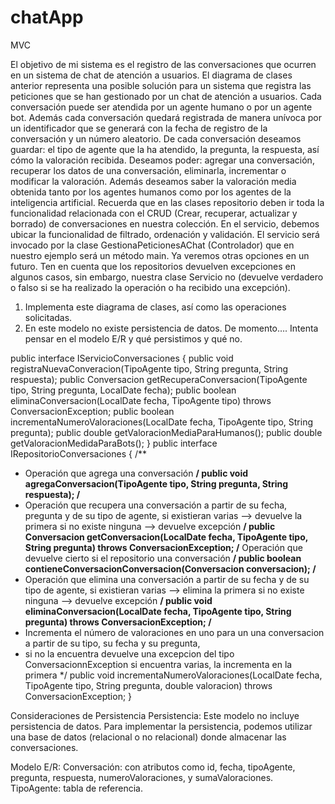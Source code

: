 # chatApp

MVC

El objetivo de mi sistema es el registro de las conversaciones que ocurren
en un sistema de chat de atención a usuarios.
El diagrama de clases anterior representa una posible solución para un
sistema que registra las peticiones que se han gestionado por un chat de
atención a usuarios.
Cada conversación puede ser atendida por un agente humano o por un
agente bot.
Además cada conversación quedará registrada de manera unívoca por un
identificador que se generará con la fecha de registro de la conversación y
un número aleatorio.
De cada conversación deseamos guardar: el tipo de agente que la ha
atendido, la pregunta, la respuesta, así cómo la valoración recibida.
Deseamos poder: agregar una conversación, recuperar los datos de una
conversación, eliminarla, incrementar o modificar la valoración.
Además deseamos saber la valoración media obtenida tanto por los
agentes humanos como por los agentes de la inteligencia artificial.
Recuerda que en las clases repositorio deben ir toda la funcionalidad
relacionada con el CRUD (Crear, recuperar, actualizar y borrado) de
conversaciones en nuestra colección.
En el servicio, debemos ubicar la funcionalidad de filtrado, ordenación y
validación.
El servicio será invocado por la clase GestionaPeticionesAChat
(Controlador) que en nuestro ejemplo será un método main. Ya veremos
otras opciones en un futuro.
Ten en cuenta que los repositorios devuelven excepciones en algunos
casos, sin embargo, nuestra clase Servicio no (devuelve verdadero o falso si
se ha realizado la operación o ha recibido una excepción).

1. Implementa este diagrama de clases, así como las operaciones
   solicitadas.
2. En este modelo no existe persistencia de datos. De momento…. Intenta
   pensar en el modelo E/R y qué persistimos y qué no.

public interface IServicioConversaciones
{
public void registraNuevaConveracion(TipoAgente tipo, String pregunta,
String respuesta);
public Conversacion getRecuperaConversacion(TipoAgente tipo, String
pregunta, LocalDate fecha);
public boolean eliminaConversacion(LocalDate fecha, TipoAgente tipo)
throws ConversacionException;
public boolean incrementaNumeroValoraciones(LocalDate fecha,
TipoAgente tipo, String pregunta);
public double getValoracionMediaParaHumanos();
public double getValoracionMedidaParaBots();
}
public interface IRepositorioConversaciones {
/\*\*

- Operación que agrega una conversación
  **/
  public void agregaConversacion(TipoAgente tipo, String pregunta,
  String respuesta);
  /**
- Operación que recupera una conversación a partir de su fecha,
  pregunta y de su tipo de agente, si existieran varias --> devuelve la primera si
  no existe ninguna --> devuelve excepción
  **/
  public Conversacion getConversacion(LocalDate fecha, TipoAgente tipo,
  String pregunta) throws ConversacionException;
  /** Operación que devuelve cierto si el repositorio una conversación
  **/
  public boolean contieneConversacionConversacion(Conversacion
  conversacion);
  /**
- Operación que elimina una conversación a partir de su fecha y de su
  tipo de agente, si existieran varias --> elimina la primera si no existe ninguna
  --> devuelve excepción
  **/
  public void eliminaConversacion(LocalDate fecha, TipoAgente
  tipo, String pregunta) throws ConversacionException;
  /**
- Incrementa el número de valoraciones en uno para un una
  conversacion a partir de su tipo, su fecha y su pregunta,
- si no la encuentra devuelve una excepcion del tipo
  ConversacionnException si encuentra varias, la incrementa en la primera
  \*/
  public void incrementaNumeroValoraciones(LocalDate fecha,
  TipoAgente tipo, String pregunta, double valoracion) throws
  ConversacionException;
  }

Consideraciones de Persistencia
Persistencia: Este modelo no incluye persistencia de datos. Para implementar la persistencia, podemos utilizar una base de datos (relacional o no relacional) donde almacenar las conversaciones.

Modelo E/R:
Conversación: con atributos como id, fecha, tipoAgente, pregunta, respuesta, numeroValoraciones, y sumaValoraciones.
TipoAgente: tabla de referencia.
